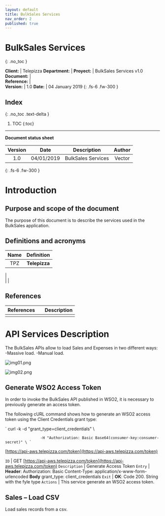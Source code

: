 ```yaml
---
layout: default
title: BulkSales Services
nav_order: 2
published: true
---
```


# BulkSales Services
{: .no_toc }


**Client:** | Telepizza
**Department:** | 
**Proyect:** | BulkSales Services v1.0
**Document:** |   
**Reference:** |   
**Version:** | 1.0
**Date:** | 04 January 2019
{: .fs-6 .fw-300 }

## Index
{: .no_toc .text-delta }

1. TOC
{:toc}

---

**Document status sheet**

Version | Date | Description | Author
:--: | :--: | :--: | :--: 
1.0 | 04/01/2019 | BulkSales Services | Vector
{: .fs-6 .fw-300 }


# Introduction

## Purpose and scope of the document 

The purpose of this document is to describe the services used in the BulkSales application.

## Definitions and acronyms

Name | Definition
:--: | :--:
TPZ     | **Telepizza**           
   |   
   |
   |

## References

References |   | Description
:--: | :--: | :--:
   |   |   
   
# API Services Description

The BulkSales APIs allow to load Sales and Expenses in two different ways: 
-Massive load. 
-Manual load. 

![img01.png]({{site.baseurl}}/docs/img01.png)

![img02.png]({{site.baseurl}}/docs/img02.png)

##  Generate WSO2 Access Token 

In order to invoke the BulkSales API published in WSO2, it is necessary to previously generate an access token.

The following cURL command shows how to generate an WSO2 access token using the Client Credentials grant type: 

` curl -k -d "grant_type=client_credentials" \      

					-H "Authorization: Basic Base64(consumer-key:consumer-secret)" \ `

[https://api-aws.telepizza.com/token](https://api-aws.telepizza.com/token)

`` ID `` | GET  [https://api-aws.telepizza.com/token](https://api-aws.telepizza.com/token)
`` Description `` | Generate Access Token
`` Entry `` | **Header**:  Authorization: Basic <token>  Content-Type: application/x-www-form-urlencoded  **Body**  grant_type: client_credentials
`` Exit `` | **OK**: Code 200.			String with the fyle type
`` Actions `` | This service generate an WSO2 access token. 

## Sales – Load CSV 

Load sales records from a csv. 















